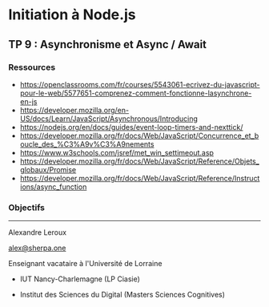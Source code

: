 # Initiation à Node.js

## TP 9 : Asynchronisme et Async / Await

### Ressources

- https://openclassrooms.com/fr/courses/5543061-ecrivez-du-javascript-pour-le-web/5577651-comprenez-comment-fonctionne-lasynchrone-en-js
- https://developer.mozilla.org/en-US/docs/Learn/JavaScript/Asynchronous/Introducing
- https://nodejs.org/en/docs/guides/event-loop-timers-and-nexttick/
- https://developer.mozilla.org/fr/docs/Web/JavaScript/Concurrence_et_boucle_des_%C3%A9v%C3%A9nements
- https://www.w3schools.com/jsref/met_win_settimeout.asp
- https://developer.mozilla.org/fr/docs/Web/JavaScript/Reference/Objets_globaux/Promise
- https://developer.mozilla.org/fr/docs/Web/JavaScript/Reference/Instructions/async_function

### Objectifs

---

Alexandre Leroux

alex@sherpa.one

Enseignant vacataire à l'Université de Lorraine

- IUT Nancy-Charlemagne (LP Ciasie)

- Institut des Sciences du Digital (Masters Sciences Cognitives)
